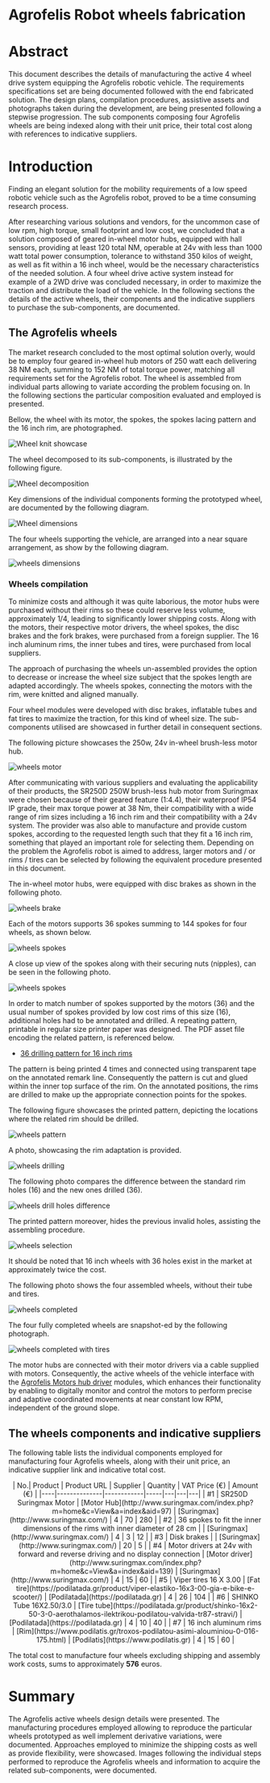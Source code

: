# Agrofelis Robot wheels fabrication

# Abstract

This document describes the details of manufacturing the active 4 wheel drive system equipping the Agrofelis robotic vehicle. The  requirements specifications set are being documented followed with the end fabricated solution. The design plans, compilation procedures, assistive assets and photographs taken during the development, are being presented following a stepwise progression. The sub components composing four Agrofelis wheels are being indexed along with their unit price, their total cost along with references to indicative suppliers.

# Introduction

Finding an elegant solution for the mobility requirements of a low speed robotic vehicle such as the Agrofelis robot, proved to be a time consuming research process. 

After researching various solutions and vendors, for the uncommon case of low rpm, high torque, small footprint and low cost, we concluded that a solution composed of geared in-wheel motor hubs, equipped with hall sensors, providing at least 120 total NM, operable at 24v with less than 1000 watt total power consumption, tolerance to withstand 350 kilos of weight, as well as fit within a 16 inch wheel, would be the necessary characteristics of the needed solution. A four wheel drive active system instead for example of a 2WD drive was concluded necessary, in order to maximize the traction and distribute the load of the vehicle. In the following sections the details of the active wheels, their components and the indicative suppliers to purchase the sub-components, are documented.

## The Agrofelis wheels

The market research concluded to the most optimal solution overly, would be to employ four geared in-wheel hub motors of 250 watt each delivering 38 NM each, summing to 152 NM of total torque power, matching all requirements set for the Agrofelis robot. The wheel is assembled from individual parts allowing to variate according the problem focusing on. In the following sections the particular composition evaluated and employed is presented.

Bellow, the wheel with its motor, the spokes, the spokes lacing pattern and the 16 inch rim, are photographed.

![Wheel knit showcase](_figures/vehicle-wheels-01_wheel.jpg)

The wheel decomposed to its sub-components, is illustrated by the following figure.

![Wheel decomposition](_figures/vehicle-wheels-02-decomposition.png)

Key dimensions of the individual components forming the prototyped wheel, are documented by the following diagram.

![Wheel dimensions](_figures/vehicle-wheels-03-dimensions.png)

The four wheels supporting the vehicle, are arranged into a near square arrangement, as show by the following diagram.

![wheels dimensions](_figures/vehicle-wheels-04-arrangement-dimensions.png)


### Wheels compilation

To minimize costs and although it was quite laborious, the motor hubs were purchased without their rims so these could reserve less volume, approximately 1/4, leading to significantly lower shipping costs. Along with the motors, their respective motor drivers, the wheel spokes, the disc brakes and the fork brakes, were purchased from a foreign supplier. The 16 inch aluminum rims, the inner tubes and tires, were purchased from local suppliers. 

The approach of purchasing the wheels un-assembled provides the option to decrease or increase the wheel size subject that the spokes length are adapted accordingly. The wheels spokes, connecting the motors with the rim, were knitted and aligned manually. 

Four wheel modules were developed with disc brakes, inflatable tubes and fat tires to maximize the traction, for this kind of wheel size. The sub-components utilised are showcased in further detail in consequent sections.

The following picture showcases the 250w, 24v in-wheel brush-less motor hub.

![wheels motor](_figures/vehicle-wheels-05-motor.jpg)

After communicating with various suppliers and evaluating the applicability of their products, the SR250D 250W brush-less hub motor  from Suringmax were chosen because of their geared feature (1:4.4), their waterproof IP54 IP grade, their max torque power at 38 Nm, their compatibility with a wide range of rim sizes including a 16 inch rim and their compatibility with a 24v system. The provider was also able to manufacture and provide custom spokes, according to the requested length such that they fit a 16 inch rim, something that played an important role for selecting them. Depending on the problem the Agrofelis robot is aimed to address, larger motors and / or rims / tires can be selected by following the equivalent procedure presented in this document.

The in-wheel motor hubs, were equipped with disc brakes as shown in the following photo.

![wheels brake](_figures/vehicle-wheels-06-disc-brake.jpg)

Each of the motors supports 36 spokes summing to 144 spokes for four wheels, as shown below.

![wheels spokes](_figures/vehicle-wheels-07-spokes.jpg)

A close up view of the spokes along with their securing nuts (nipples), can be seen in the following photo.

![wheels spokes](_figures/vehicle-wheels-08-spokes.jpg)

In order to match number of spokes supported by the motors (36) and the usual number of spokes provided by low cost rims of this size (16), additional holes had to be annotated and drilled. A repeating pattern, printable in regular size printer paper was designed. The PDF asset file encoding the related pattern, is referenced below.

- [36 drilling pattern for 16 inch rims](assets/36holes-16-inch-pattern.pdf)

The pattern is being printed 4 times and connected using transparent tape on the annotated remark line. Consequently the pattern is cut and glued within the inner top surface of the rim. On the annotated positions, the rims are drilled to make up the appropriate connection points for the spokes.

The following figure showcases the printed pattern, depicting the locations where the related rim should be drilled.

![wheels pattern](_figures/vehicle-wheels-09-26-drill-pattern.jpg)

A photo, showcasing the rim adaptation is provided.

![wheels drilling](_figures/vehicle-wheels-10-drilling.jpg)

The following photo compares the difference between the standard rim holes (16) and the new ones drilled (36).

![wheels drill holes difference](_figures/vehicle-wheels-11-holes-difference.jpg)

The printed pattern moreover, hides the previous invalid holes, assisting the assembling procedure.

![wheels selection](_figures/vehicle-wheels-12-holes-selection.jpg)

It should be noted that 16 inch wheels with 36 holes exist in the market at approximately twice the cost.

The following photo shows the four assembled wheels, without their tube and tires.

![wheels completed](_figures/vehicle-wheels-13-completed.jpg)

The four fully completed wheels are snapshot-ed by the following photograph.

![wheels completed with tires](_figures/vehicle-wheels-14-completed.jpg)

The motor hubs are connected with their motor drivers via a cable supplied with motors. Consequently, the active wheels of the vehicle interface with the [Agrofelis Motors hub driver](https://github.com/meltoner/agrofelis/tree/main/components/mobility/motors_hub_driver) modules, which enhances their functionality by enabling to digitally monitor and control the motors to perform precise and adaptive coordinated movements at near constant low RPM, independent of the ground slope.

## The wheels components and indicative suppliers
 
The following table lists the individual components employed for manufacturing four Agrofelis wheels, along with their unit price,  an indicative supplier link and indicative total cost.

<center>
| No.|  Product | Product URL | Supplier | Quantity | VAT Price (€) | Amount (€)  |
|----|--------------|------------|-----|---|---|---|
| #1 | SR250D Suringmax Motor | [Motor Hub](http://www.suringmax.com/index.php?m=home&c=View&a=index&aid=97) | [Suringmax](http://www.suringmax.com/) | 4 | 70 | 280 |
| #2 | 36 spokes to fit the inner dimensions of the rims with inner diameter of 28 cm |  | [Suringmax](http://www.suringmax.com/) | 4 | 3 | 12 |
| #3 | Disk brakes |  | [Suringmax](http://www.suringmax.com/) | 20 | 5 |
| #4 | Motor drivers at 24v with forward and reverse driving and no display connection | [Motor driver](http://www.suringmax.com/index.php?m=home&c=View&a=index&aid=139) | [Suringmax](http://www.suringmax.com/) | 4 | 15 |  60 |
| #5 | Viper tires 16 X 3.00 |  [Fat tire](https://podilatada.gr/product/viper-elastiko-16x3-00-gia-e-bike-e-scooter/) | [Podilatada](https://podilatada.gr) | 4 | 26 | 104 | 
| #6 | SHINKO Tube 16X2.50/3.0 | [Tire tube](https://podilatada.gr/product/shinko-16x2-50-3-0-aerothalamos-ilektrikou-podilatou-valvida-tr87-stravi/) | [Podilatada](https://podilatada.gr) | 4 | 10 | 40 | 
| #7 | 16 inch aluminum rims | [Rim](https://www.podilatis.gr/troxos-podilatou-asimi-alouminiou-0-016-175.html) | [Podilatis](https://www.podilatis.gr) | 4 | 15 | 60 |
</center>

The total cost to manufacture four wheels excluding shipping and assembly work costs, sums to approximately **576** euros.

# Summary

The Agrofelis active wheels design details were presented. The manufacturing procedures employed allowing to reproduce the particular wheels prototyped as well implement derivative variations, were documented. Approaches employed to minimize the shipping costs as well as provide flexibility, were showcased. Images following the individual steps performed to reproduce the Agrofelis wheels and information to acquire the related sub-components, were documented.